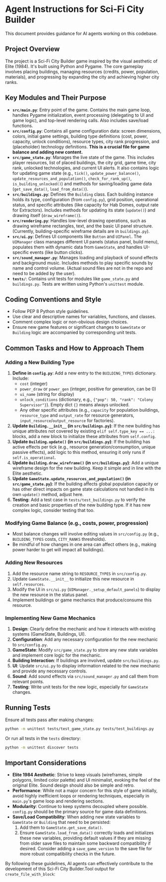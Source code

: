 # Agent Instructions for Sci-Fi City Builder

This document provides guidance for AI agents working on this codebase.

## Project Overview

The project is a Sci-Fi City Builder game inspired by the visual aesthetic of Elite (1984). It's built using Python and Pygame. The core gameplay involves placing buildings, managing resources (credits, power, population, materials), and progressing by expanding the city and achieving higher city ranks.

## Key Modules and Their Purpose

*   **`src/main.py`**: Entry point of the game. Contains the main game loop, handles Pygame initialization, event processing (delegating to UI and game logic), and top-level rendering calls. Also includes save/load functions.
*   **`src/config.py`**: Contains all game configuration data: screen dimensions, colors, initial game settings, building type definitions (cost, power, capacity, unlock conditions), resource types, city rank progression, and (placeholder) technology definitions. **This is a crucial file for game balance and adding new content.**
*   **`src/game_state.py`**: Manages the live state of the game. This includes player resources, list of placed buildings, the city grid, game time, city rank, unlocked technologies, and current UI alerts. It also contains logic for updating game state (e.g., `tick()`, `update_power_balance()`, `update_resources_and_population()`, `check_for_rank_up()`, `is_building_unlocked()`) and methods for saving/loading game data (`get_save_data()`, `load_from_data()`).
*   **`src/buildings.py`**: Defines the `Building` class. Each building instance holds its type, configuration (from `config.py`), grid position, operational status, and specific attributes (like capacity for Hab Domes, output rate for Extractors). Includes methods for updating its state (`update()`) and drawing itself (`draw_wireframe()`).
*   **`src/rendering.py`**: Handles low-level drawing operations, such as drawing wireframe rectangles, text, and the basic UI panel structure. (Currently, building-specific wireframe details are in `buildings.py`).
*   **`src/ui.py`**: Defines UI components like `Button` and `UIPanel`. The `UIManager` class manages different UI panels (status panel, build menu), populates them with dynamic data from `GameState`, and handles UI-specific events (like button clicks).
*   **`src/sound_manager.py`**: Manages loading and playback of sound effects and background music. Includes methods to play specific sounds by name and control volume. (Actual sound files are not in the repo and need to be added by the user).
*   **`tests/`**: Contains unit tests for modules like `game_state.py` and `buildings.py`. Tests are written using Python's `unittest` module.

## Coding Conventions and Style

*   Follow PEP 8 Python style guidelines.
*   Use clear and descriptive names for variables, functions, and classes.
*   Comment complex logic or non-obvious design choices.
*   Ensure new game features or significant changes to `GameState` or `Building` logic are accompanied by corresponding unit tests.

## Common Tasks and How to Approach Them

### Adding a New Building Type

1.  **Define in `config.py`**: Add a new entry to the `BUILDING_TYPES` dictionary. Include:
    *   `cost` (integer)
    *   `power_draw` or `power_gen` (integer, positive for generation, can be 0)
    *   `ui_name` (string for display)
    *   `unlock_conditions` (dictionary, e.g., `{"pop": 50, "rank": "Colony Supervisor"}`). Empty dict `{}` means always unlocked.
    *   Any other specific attributes (e.g., `capacity` for population buildings, `resource_type` and `output_rate` for resource generators, `input_resource`/`output_resource` for factories).
2.  **Update `Building.__init__` (in `src/buildings.py`)**: If the new building has unique attributes not covered by existing `elif self.type_key == ...:` blocks, add a new block to initialize these attributes from `self.config`.
3.  **Update `Building.update()` (in `src/buildings.py`)**: If the building has active effects per tick (e.g., resource generation/consumption, unique passive effects), add logic to this method, ensuring it only runs if `self.is_operational`.
4.  **Update `Building.draw_wireframe()` (in `src/buildings.py`)**: Add a unique wireframe design for the new building. Keep it simple and in line with the Elite aesthetic.
5.  **Update `GameState.update_resources_and_population()` (in `src/game_state.py`)**: If the building affects global population capacity or has other direct impacts on game state calculations not handled in its own `update()` method, adjust here.
6.  **Testing**: Add a test case in `tests/test_buildings.py` to verify the creation and basic properties of the new building type. If it has new complex logic, consider testing that too.

### Modifying Game Balance (e.g., costs, power, progression)

*   Most balance changes will involve editing values in `src/config.py` (e.g., `BUILDING_TYPES` costs, `CITY_RANKS` thresholds).
*   Be mindful of how changes in one area can affect others (e.g., making power harder to get will impact all buildings).

### Adding New Resources

1.  Add the resource name string to `RESOURCE_TYPES` in `src/config.py`.
2.  Update `GameState.__init__` to initialize this new resource in `self.resources`.
3.  Modify the UI in `src/ui.py` (`UIManager._setup_default_panels`) to display the new resource in the status panel.
4.  Implement buildings or game mechanics that produce/consume this resource.

### Implementing New Game Mechanics

1.  **Design**: Clearly define the mechanic and how it interacts with existing systems (GameState, Buildings, UI).
2.  **Configuration**: Add any necessary configuration for the new mechanic to `src/config.py`.
3.  **GameState**: Modify `src/game_state.py` to store any new state variables and implement core logic for the mechanic.
4.  **Building Interaction**: If buildings are involved, update `src/buildings.py`.
5.  **UI**: Update `src/ui.py` to display information related to the new mechanic and provide any necessary controls.
6.  **Sound**: Add sound effects via `src/sound_manager.py` and call them from relevant points.
7.  **Testing**: Write unit tests for the new logic, especially for `GameState` changes.

## Running Tests

Ensure all tests pass after making changes:

```bash
python -m unittest tests/test_game_state.py tests/test_buildings.py
```
Or run all tests in the `tests` directory:
```bash
python -m unittest discover tests
```

## Important Considerations

*   **Elite 1984 Aesthetic**: Strive to keep visuals (wireframes, simple polygons, limited color palette) and UI minimalist, evoking the feel of the original Elite. Sound design should also be simple and retro.
*   **Performance**: While not a major concern for this style of game initially, avoid highly inefficient loops or rendering techniques, especially in `main.py`'s game loop and rendering sections.
*   **Modularity**: Continue to keep systems decoupled where possible. `config.py` should be the primary source for game data definitions.
*   **Save/Load Compatibility**: When adding new state variables to `GameState` or `Building` that need to be persisted:
    1.  Add them to `GameState.get_save_data()`.
    2.  Ensure `GameState.load_from_data()` correctly loads and initializes these new variables, providing default values if they are missing from older save files to maintain some backward compatibility if desired. Consider adding a `save_game_version` to the save file for more robust compatibility checks in the future.

By following these guidelines, AI agents can effectively contribute to the development of this Sci-Fi City Builder.Tool output for `create_file_with_block`:

